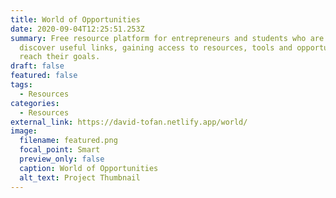 ```yaml
---
title: World of Opportunities
date: 2020-09-04T12:25:51.253Z
summary: Free resource platform for entrepreneurs and students who are eager to
  discover useful links, gaining access to resources, tools and opportunities to
  reach their goals.
draft: false
featured: false
tags:
  - Resources
categories:
  - Resources
external_link: https://david-tofan.netlify.app/world/
image:
  filename: featured.png
  focal_point: Smart
  preview_only: false
  caption: World of Opportunities
  alt_text: Project Thumbnail
---
```

